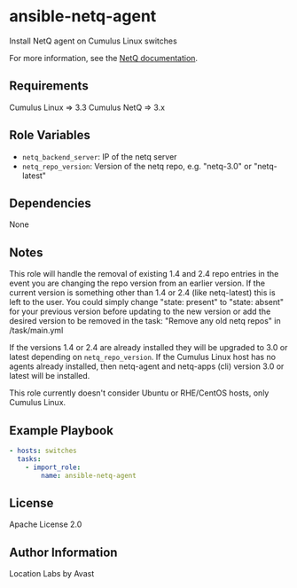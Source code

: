 # ansible-netq-agent

Install NetQ agent on Cumulus Linux switches

For more information, see the [NetQ documentation](https://docs.cumulusnetworks.com/display/NETQ/).

## Requirements

Cumulus Linux => 3.3
Cumulus NetQ => 3.x

## Role Variables

* `netq_backend_server`: IP of the netq server
* `netq_repo_version`: Version of the netq repo, e.g. "netq-3.0" or "netq-latest"

## Dependencies

None

## Notes

This role will handle the removal of existing 1.4 and 2.4 repo entries in the event
you are changing the repo version from an earlier version. If the current version is 
something other than 1.4 or 2.4 (like netq-latest) this is left to the user. You could
simply change "state: present" to "state: absent" for your previous
version before updating to the new version or add the desired version 
to be removed in the task: "Remove any old netq repos" in /task/main.yml

If the versions 1.4 or 2.4 are already installed they will be upgraded to 3.0
or latest depending on `netq_repo_version`. If the Cumulus Linux host has no
agents already installed, then netq-agent and netq-apps (cli)
version 3.0 or latest will be installed.

This role currently doesn't consider Ubuntu or RHE/CentOS hosts, only Cumulus Linux.

## Example Playbook

```yaml
- hosts: switches
  tasks:
    - import_role:
        name: ansible-netq-agent
```

## License

Apache License 2.0

## Author Information

Location Labs by Avast
